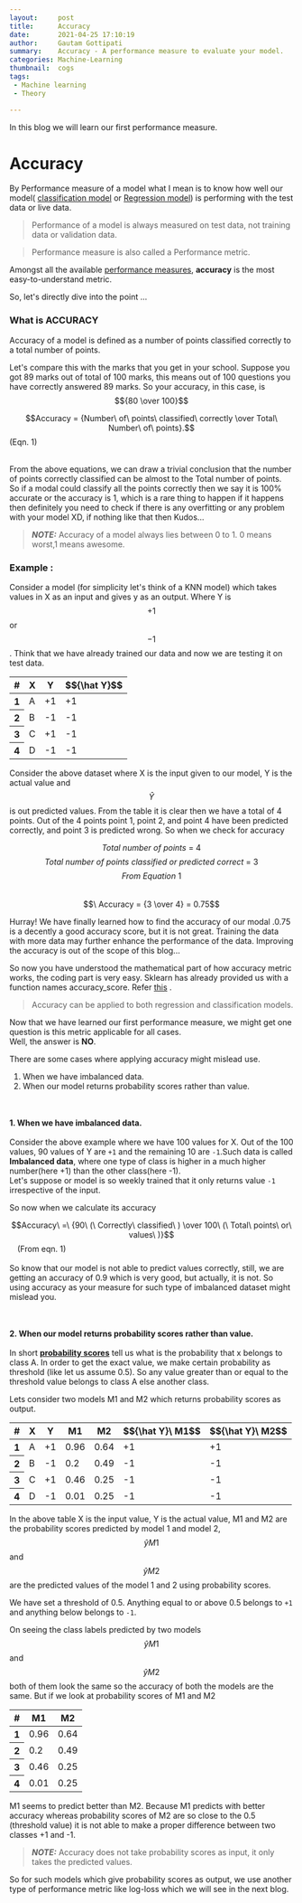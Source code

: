 ```yaml
---
layout:     post
title:      Accuracy
date:       2021-04-25 17:10:19
author:     Gautam Gottipati
summary:    Accuracy - A performance measure to evaluate your model.
categories: Machine-Learning
thumbnail:  cogs
tags:
 - Machine learning
 - Theory

---
```


In this blog we will learn our first performance measure.

# Accuracy

By Performance measure of a model what I mean is to know how well our model( [classification model][1] or [Regression model][2]) is performing with the test data or live data. 

> Performance of a model is always measured on test data, not training data or validation data.

> Performance measure is also called a Performance metric.

Amongst all the available [performance measures][3], **accuracy** is the most easy-to-understand metric.

So, let's directly dive into the point ...

### What is ACCURACY

Accuracy of a model is defined as a number of points classified correctly to a total number of points.

Let's compare this with the marks that you get in your school. Suppose you got 89 marks out of total of 100 marks, this means out of 100 questions you have correctly answered 89 marks. So your accuracy, in this case, is $${80 \over 100}$$

$$Accuracy = {Number\ of\ points\ classified\ correctly \over Total\ Number\ of\ points}.$$(Eqn. 1)

<br>
From the above equations, we can draw a trivial conclusion that the number of points correctly classified can be almost to the Total number of points. So if a modal could classify all the points correctly then we say it is 100% accurate or the accuracy is 1, which is a rare thing to happen if it happens then definitely you need to check if there is any overfitting or any problem with your model XD, if nothing like that then Kudos...

> **_NOTE:_**  Accuracy of a model always lies between 0 to 1. 0 means worst,1 means awesome.

### Example :

Consider a model (for simplicity let's think of a KNN model) which takes values in X as an input and gives y as an output. Where Y is $${+1}$$ or $${-1}$$. 
Think that we have already trained our data and now we are testing it on test data.


  


<table class="table table-bordered">
  <thead>
    <tr class="bg-primary">
      <th scope="col">#</th>
      <th scope="col">X</th>
      <th scope="col">Y</th>
      <th scope="col">$${\hat Y}$$</th>
    </tr>
  </thead>
  <tbody>
    <tr class="bg-primary">
      <th scope="row">1</th>
      <td>A</td>
      <td>+1</td>
      <td>+1</td>
    </tr>
    <tr class="bg-primary">
      <th scope="row">2</th>
      <td>B</td>
      <td>-1</td>
      <td>-1</td>
    </tr>
      <tr class="bg-primary">
      <th scope="row">3</th>
      <td>C</td>
      <td>+1</td>
      <td>-1</td>
    </tr>
        <tr class="bg-primary">
      <th scope="row">4</th>
      <td>D</td>
      <td>-1</td>
      <td>-1</td>
    </tr>

  </tbody>
</table>

Consider the above dataset where X is the input given to our model, Y is the actual value and
$${\hat Y}$$ is out predicted values.
From the table it is clear then we have a total of 4 points. Out of the 4 points point 1, point 2, and point 4 have been predicted correctly, and point 3 is predicted wrong.
So when we check for accuracy 

$$
Total\ number\ of\ points\ =\ 4
$$
$$
Total\ number\ of\ points\ classified\ or\ predicted\ correct\ =\ 3
$$
$$
From\ Equation\ 1
$$<br><tab>
$$\ Accuracy = {3 \over 4} = 0.75$$

Hurray! We have finally learned how to find the accuracy of our modal .0.75 is a decently a good accuracy score, but it is not great. Training the data with more data may further enhance the performance of the data. Improving the accuracy is out of the scope of this blog...

So now you have understood the mathematical part of how accuracy metric works, the coding part is very easy. Sklearn has already provided us with a function names accuracy_score. Refer [this][4] .

> Accuracy can be applied to both regression and classification models.

Now that we have learned our first performance measure, we might get one question is this metric applicable for all cases.<br>
Well, the answer is **NO**.

There are some cases where applying accuracy might mislead use.
1. When we have imbalanced data. 
2. When our model returns probability scores rather than value.

<br><br>**1. When we have imbalanced data.**<br><br>
Consider the above example where we have 100 values for X. Out of the 100 values, 90 values of Y are `+1` and the remaining 10 are `-1`.Such data is called **Imbalanced data**, where one type of class is higher in a much higher number(here +1) than the other class(here -1).
<br> Let's suppose or model is so weekly trained that it only returns value `-1` irrespective of the input. 

So now when we calculate its accuracy

$$Accuracy\ =\ {90\ (\ Correctly\ classified\ ) \over 100\ (\ Total\ points\ or\ values\ )}$$&ensp;&ensp;(From eqn. 1)<br><br>
So know that our model is not able to predict values correctly, still, we are getting an accuracy of 0.9 which is very good, but actually, it is not.
So using accuracy as your measure for such type of imbalanced dataset might mislead you.

<br><br>**2. When our model returns probability scores rather than value.**<br><br>
In short **[probability scores][5]** tell us what is the probability that x belongs to class A. In order to get the exact value, we make certain probability as threshold (like let us assume 0.5). So any value greater than or equal to the threshold value belongs to class A else another class.

Lets consider two models M1 and M2 which returns probability scores as output.
<table class="table table-bordered">
  <thead>
    <tr class="bg-primary">
      <th scope="col">#</th>
      <th scope="col">X</th>
      <th scope="col">Y</th>
      <th scope="col">M1</th>
      <th scope="col">M2</th>
      <th scope="col">$${\hat Y}\ M1$$</th>
      <th scope="col">$${\hat Y}\ M2$$</th>
    </tr>
  </thead>
  <tbody>
    <tr class="bg-primary">
      <th scope="row">1</th>
      <td>A</td>
       <td>+1</td>
        <td>0.96</td>
         <td>0.64</td>
      <td>+1</td>
      <td>+1</td>
    </tr>
    <tr class="bg-primary">
      <th scope="row">2</th>
      <td>B</td>
       <td>-1</td>
        <td>0.2</td>
         <td>0.49</td>
      <td>-1</td>
      <td>-1</td>
    </tr>
      <tr class="bg-primary">
      <th scope="row">3</th>
      <td>C</td>
       <td>+1</td>
        <td>0.46</td>
         <td>0.25</td>
      <td>-1</td>
      <td>-1</td>
    </tr>
        <tr class="bg-primary">
      <th scope="row">4</th>
      <td>D</td>
       <td>-1</td>
        <td>0.01</td>
         <td>0.25</td>
      <td>-1</td>
      <td>-1</td>
    </tr>

  </tbody>
</table>

In the above table X is the input value, Y is the actual value, M1 and M2 are the probability scores predicted by model 1 and model 2, $${\hat y M1}$$ and $${\hat y M2}$$ are the predicted values of the model 1 and 2 using probability scores.

We have set a threshold of 0.5. Anything equal to or above 0.5 belongs to `+1` and anything below belongs to `-1`.

On seeing the class labels predicted by two models $${\hat y M1}$$ and $${\hat y M2}$$ both of them look the same so the accuracy of both the models are the same. But if we look at probability scores of M1 and M2

<table class="table table-bordered">
  <thead>
    <tr class="bg-primary">
      <th scope="col">#</th>
      <th scope="col">M1</th>
      <th scope="col">M2</th>
    </tr>
  </thead>
  <tbody>
    <tr class="bg-primary">
      <th scope="row">1</th>
        <td>0.96</td>
         <td>0.64</td>
    </tr>
    <tr class="bg-primary">
      <th scope="row">2</th>
        <td>0.2</td>
         <td>0.49</td>
    </tr>
      <tr class="bg-primary">
      <th scope="row">3</th>
        <td>0.46</td>
         <td>0.25</td>
    </tr>
        <tr class="bg-primary">
      <th scope="row">4</th>
        <td>0.01</td>
         <td>0.25</td>
    </tr>
  </tbody>
</table>

M1 seems to predict better than M2. Because M1 predicts with better accuracy whereas probability scores of M2 are so close to the 0.5 (threshold value) it is not able to make a proper difference between two classes +1 and -1.

> **_NOTE:_** Accuracy does not take probability scores as input, it only takes the predicted values.

So for such models which give probability scores as output, we use another type of performance metric like log-loss which we will see in the next blog.



[1]: https://en.wikipedia.org/wiki/Binary_classification
[2]: https://en.wikipedia.org/wiki/Regression_analysis
[3]: ../../24/performance-measure-of-model/ 
[4]: https://scikit-learn.org/stable/modules/generated/sklearn.metrics.accuracy_score.html
[5]: https://scikit-learn.org/stable/modules/generated/sklearn.neighbors.KNeighborsClassifier.html#sklearn.neighbors.KNeighborsClassifier.predict_proba